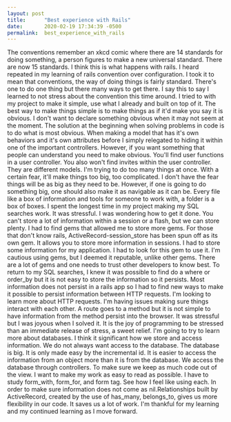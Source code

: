 ```yaml
---
layout: post
title:      "Best experience with Rails"
date:       2020-02-19 17:34:39 -0500
permalink:  best_experience_with_rails
---
```



The conventions remember an xkcd comic where there are 14 standards for doing something, a person figures to make a new universal standard. There are now 15 standards. I think this is what happens with rails. I heard repeated in my learning of rails convention over configuration. I took it to mean that conventions, the way of doing things is fairly standard. There's one to do one thing but there many ways to get there. 
I say this to say I learned to not stress about the convention this time around. I tried to with my project to make it simple, use what I already and built on top of it. The best way to make things simple is to make things as if it'd make you say it is obvious. I don't want to declare something obvious when it may not seem at the moment. 
	The solution at the beginning when solving problems in code is to do what is most obvious. When making a model that has it's own behaviors and it's own attributes before I simply relegated to hiding it within one of the important controllers. However, if you want something that people can understand you need to make obvious. You'll find user functions in a user controller. You also won't find invites within the user controller. They are different models. I'm trying to do too many things at once. With a certain fear, it'll make things too big, too complicated. I don't have the fear things will be as big as they need to be. However, if one is going to do something big, one should also make it as navigable as it can be. Every file like a box of information and tools for someone to work with, a folder is a box of boxes. 
I spent the longest time in my project making my SQL searches work. It was stressful. I was wondering how to get it done. You can't store a lot of information within a session or a flash, but we can store plenty. I had to find gems that allowed me to store more gems. For those that don't know rails, ActiveRecord-session_store has been spun off as its own gem. It allows you to store more information in sessions. I had to store some information for my application. I had to look for this gem to use it. I'm cautious using gems, but I deemed it reputable, unlike other gems. There are a lot of gems and one needs to trust other developers to know best. 
	To return to my SQL searches, I knew it was possible to find do a where or order_by but it is not easy to store the information so it persists. Most information does not persist in a rails app so I had to find new ways to make it possible to persist information between HTTP requests. I'm looking to learn more about HTTP requests. I'm having issues making sure things interact with each other. A route goes to a method but it is not simple to have information from the method persist into the browser. It was stressful but I was joyous when I solved it. It is the joy of programming to be stressed than an immediate release of stress, a sweet relief. I'm going to try to learn more about databases. I think it significant how we store and access information. We do not always want access to the database. The database is big. It is only made easy by the incremental id. It is easier to access the information from an object more than it is from the database. 
	We access the database through controllers. To make sure we keep as much code out of the view. I want to make my work as easy to read as possible. I have to study form_with, form_for, and form tag. See how I feel like using each. In order to make sure information does not come as nil.Relationships built by ActiveRecord, created by the use of has_many, belongs_to, gives us more flexibility in our code. It saves us a lot of work. I'm thankful for my learning and my continued learning as I move forward. 
	

